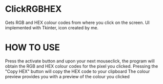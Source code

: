 # ClickRGBHEX
Gets RGB and HEX colour codes from where you click on the screen. 
UI implemented with Tkinter, icon created by me.

# HOW TO USE
Press the activate button and upon your next mouseclick, the program will obtain the RGB and HEX colour codes for the pixel you clicked.
Pressing the "Copy HEX" button will copy the HEX code to your clipboard
The colour preview provides you with a preview of the colour you clicked

